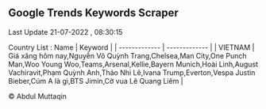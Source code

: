 

## Google Trends Keywords Scraper 
 
Last Update 21-07-2022 , 08:30:15

Country List :
 Name  | Keyword |
| ------------- | ------------- |
| VIETNAM | Giá xăng hôm nay,Nguyễn Võ Quỳnh Trang,Chelsea,Man City,One Punch Man,Woo Young Woo,Teams,Arsenal,Kellie,Bayern Munich,Hoài Linh,August Vachiravit,Phạm Quỳnh Anh,Thảo Nhi Lê,Ivana Trump,Everton,Vespa Justin Bieber,Cúm A là gì,BTS Jimin,Cờ vua Lê Quang Liêm |



© Abdul Muttaqin 

